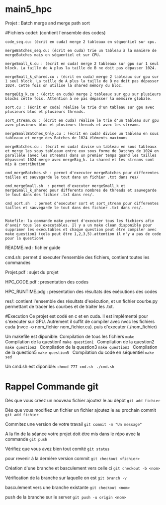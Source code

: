 # main5_hpc
Projet : Batch merge and merge path sort

#Fichiers
code/: (contient l'ensemble des codes)

	code_seq.cu: (écrit en cuda) merge 2 tableaux en séquentiel sur cpu.

	mergeBatches_seq.cu: (écrit en cuda) trie un tableau à la manière de mergeBatches mais en séquentiel et sur CPU.

	mergeSmall_k.cu : (écrit en cuda) merge 2 tableaux sur gpu sur 1 seul block. La taille de A plus la taille de B ne doit pas dépasser 1024.

	mergeSmall_k_shared.cu : (écrit en cuda) merge 2 tableaux sur gpu sur 1 seul block. La taille de A plus la taille de B ne doit pas dépasser 1024. Cette fois on utilise la shared mémory du bloc.

	mergeBig_k.cu : (écrit en cuda) merge 2 tableaux sur gpu sur plusieurs blocks cette fois. Attention à ne pas dépasser la mémoire globale.

	sort.cu : (écrit en cuda) réalise le trie d'un tableau sur gpu avec plusieurs bloc et plusieurs threads.

	sort_stream.cu : (écrit en cuda) réalise le trie d'un tableau sur gpu avec plusieurs bloc et plusieurs threads et avec les streams.

	mergeSmallBatches_Only.cu : (écrit en cuda) divise un tableau en sous tableaux et merge des Batches de 1024 éléments maximums

	mergeBatches.cu : (écrit en cuda) divise un tableau en sous tableaux et merge les sous tableaux entre eux sous forme de Batches de 1024 en parallèle (avec les streams) dans un premier temps quand les tailles dépassent 1024 merge avec mergeBig_k. La shared et les streams sont mis à contribution

	cmd_mergeBatches.sh : permet d'executer mergeBatches pour differentes tailles et sauvegarde le tout dans un fichier .txt dans res/

	cmd_mergeSmall.sh  : permet d'executer mergeSmall_k et mergeSmall_k_shared pour differents nombres de threads et sauvegarde le tout dans des fichier .txt dans res/.

	cmd_sort.sh  : permet d'executer sort et sort_stream pour differentes tailles et sauvegarde le tout dans des fichier .txt dans res/.


	Makefile: la commande make permet d'executer tous les fichiers afin d'avoir tous les executables. Il y a un make clean disponible pour supprimer les exécutables et chaque question peut être compiler avec make question1 (cela peut être 1,2,3,5).attention il n'y a pas de code pour la question4

README.md : fichier guide

cmd.sh: permet d'executer l'ensemble des fichiers, contient toutes les commandes

Projet.pdf : sujet du projet

HPC_CODE.pdf : presentation des codes

HPC_RUNTIME.pdg : presentation des résultats des exécutions des codes

res/: contient l'ensemble des résultats d'exécution, et un fichier courbe.py permettant de tracer les courbes et de traiter les .txt.

#Execution
Ce projet est codé en c et en cuda. Il est implémenté pour s'executer sur GPU. Autrement il suffit de compiler avec nvcc les fichiers cuda (nvcc -o nom_fichier nom_fichier.cu). puis d'executer (./nom_fichier)

Un makefile est diponible:
Compilation de tous les fichiers
``make ``
Compilation de la question1
``make question1 ``
Compilation de la question2
``make question2 ``
Compilation de la question3
``make question3 ``
Compilation de la question5
``make question5 ``
Compilation du code en séquentiel
``make sed ``

Un cmd.sh est diponible:
``chmod 777 cmd.sh ``
``./cmd.sh ``

# Rappel Commande git
Dès que vous créez un nouveau fichier ajoutez le au dépôt 
``git add fichier ``

Dès que vous modifiez un fichier un fichier ajoutez le au prochain
commit
``git add fichier ``

Commitez une version de votre travail 
``git commit -m "Un message" ``

A la fin de la séance votre projet doit étre mis dans le répo avec la commande
``git push``

Vérifiez que vous avez bien tout comité 
``git status``

pour revenir à la dernière version commit
``git checkout <fichier>``

Création d'une branche et basculement vers celle ci
``git checkout -b <nom>``

Vérification de la branche sur laquelle on est
``git branch -v``

basculement vers une branche existante
``git checkout <nom>``

push de la branche sur le server
``git push -u origin <nom>``
